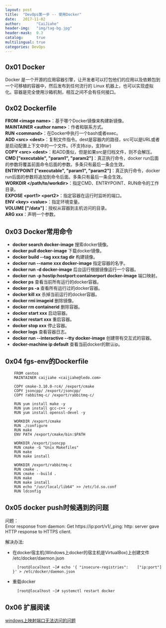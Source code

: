 ```yaml
---
layout: post
title:  "DevOps第一步 -- 使用Docker"
date:   2017-11-02
author:       "CaiJiahe"
header-img:   "img/tag-bg.jpg"
header-mask:  0.3
catalog:      true
multilingual: true
categories: DevOps
---
```


## 0x01 Docker
Docker 是一个开源的应用容器引擎，让开发者可以打包他们的应用以及依赖包到一个可移植的容器中，然后发布到任何流行的 Linux 机器上，也可以实现虚拟化。容器是完全使用沙箱机制，相互之间不会有任何接口。

## 0x02 Dockerfile
__FROM \<image name\>__：基于哪个Docker镜像来构建新镜像。<br>
__MAINTAINER \<author name\>__：作者和联系方式。<br>
__RUN \<command\>__：在Docker中执行一个bash或者exec。<br>
__ADD \<src\> \<dest\>__：复制文件指令。dest是容器内的路径，src可以是URL或者是启动配置上下文中的一个文件。(不支持zip，支持tar)<br>
__COPY \<src\> \<dest\>__：和ADD类似，但是如果src是归档文件，则不会解压。<br>
__CMD ["executable", "param1", "param2"]__：真正执行命令，docker run后面的参数将覆盖前面命令后面的参数。多条只有最后一条会生效。<br>
__ENTRYPOINT ["executable", "param1", "param2"]__：真正执行命令，docker run后面的参数将追加到命令后面。多条只有最后一条会生效。<br>
__WORKDIR \</path/to/workdir\>__：指定CMD、ENTRYPOINT、RUN命令的工作目录。<br>
__EXPOSE \<port1\> \<port2\>__：指定容器在运行时监听的端口。<br>
__ENV \<key\> \<value\>__：指定环境变量。<br>
__VOLUME ["/data"]__：授权从容器到主机访问的目录。<br>
__ARG xxx__：声明一个参数。<br>


## 0x03 Docker常用命令
* __docker search docker-image__ 搜索docker镜像。
* __docker pull docker-image__ 下载docker镜像。
* __docker build --tag xxx:tag dir__ 构建镜像。
* __docker run --name xxx docker-image__ 指定容器的名字。
* __docker run -d docker-image__ 后台运行根据镜像运行一个容器。
* __docker run -p hostip:hostport:containerport docker-image__ 端口映射。
* __docker ps__ 查看当前所有运行的docker容器。
* __docker ps -a__ 查看所有运行过的docker容器。
* __docker kill xx__ 杀掉当前运行的docker容器。
* __docker rmi imageid__ 删除镜像。
* __docker rm containerid__ 删除容器。
* __docker start xxx__ 启动容器。
* __docker restart xxx__ 重启容器。
* __docker stop xxx__ 停止容器。
* __docker logs__ 查看容器日志。
* __docker run --interactive --tty docker-image__ 创建带有交互式的容器。
* __docker-machine ip default__ 查看当前docker的默认ip。

## 0x04 fgs-env的Dockerfile

		FROM centos
		MAINTAINER caijiahe <caijiahe@ledo.com>

		COPY cmake-3.10.0-rc4/ /export/cmake
		COPY jsoncpp/ /export/jsoncpp/
		COPY rabbitmq-c/ /export/rabbitmq-c/

		RUN yum install make -y
		RUN yum install gcc-c++ -y
		RUN yum install openssl-devel -y

		WORKDIR /export/cmake
		RUN ./configure
		RUN make
		ENV PATH /export/cmake/bin:$PATH

		WORKDIR /export/jsoncpp
		RUN cmake -G "Unix Makefiles"
		RUN make
		RUN make install

		WORKDIR /export/rabbitmq-c
		RUN cmake .
		RUN cmake --build .
		RUN make
		RUN make install
		RUN echo "/usr/local/lib64" >> /etc/ld.so.conf
		RUN ldconfig

## 0x05 docker push时候遇到的问题
问题：<br>
Error response from daemon: Get https://ip:port/v1/_ping: http: server gave HTTP response to HTTPS client.

解决办法:
* 在docker宿主机(Windows上docker的宿主机是VirtualBox)上创建文件 /etc/docker/daemon.json

		[root@localhost ~]# echo '{ "insecure-registries":    ["ip:port"] }' > /etc/docker/daemon.json

* 重载docker
		
		[root@localhost ~]# systemctl restart docker
		
## 0x06 扩展阅读

[windows上映射端口无法访问的问题](http://www.wangminli.com/?p=1179)